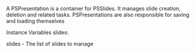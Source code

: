 A PSPresentation is a container for PSSlides.
It manages slide creation, deletion and related tasks.
PSPresentations are also responsible for saving and loading themselves

Instance Variables
	slides:		<OrderedCollection>

slides
	- The list of slides to manage

